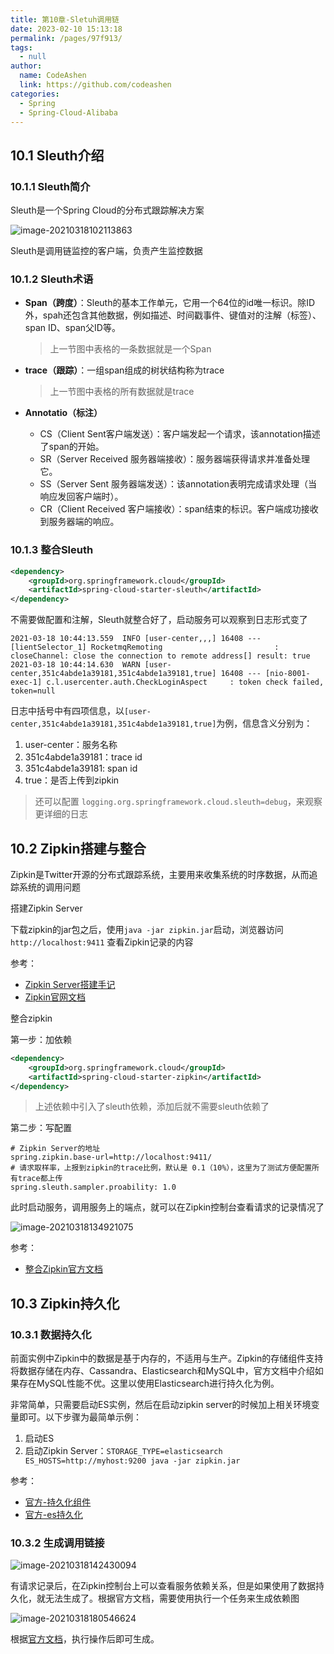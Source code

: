 ```yaml
---
title: 第10章-Sletuh调用链
date: 2023-02-10 15:13:18
permalink: /pages/97f913/
tags: 
  - null
author: 
  name: CodeAshen
  link: https://github.com/codeashen
categories: 
  - Spring
  - Spring-Cloud-Alibaba
---
```

## 10.1 Sleuth介绍

### 10.1.1 Sleuth简介

Sleuth是一个Spring Cloud的分布式跟踪解决方案

![image-20210318102113863](https://s3.ax1x.com/2021/03/18/6gO8I0.png)

Sleuth是调用链监控的客户端，负责产生监控数据

### 10.1.2 Sleuth术语

- **Span（跨度）**：Sleuth的基本工作单元，它用一个64位的id唯一标识。除ID外，spah还包含其他数据，例如描述、时间戳事件、键值对的注解（标签）、span ID、span父ID等。
  
  > 上一节图中表格的一条数据就是一个Span
- **trace（跟踪）**：一组span组成的树状结构称为trace
  
  > 上一节图中表格的所有数据就是trace
- **Annotatio（标注）**
  - CS（Client Sent客户端发送）：客户端发起一个请求，该annotation描述了span的开始。
  - SR（Server Received 服务器端接收）：服务器端获得请求并准备处理它。
  - SS（Server Sent 服务器端发送）：该annotation表明完成请求处理（当响应发回客户端时）。
  - CR（Client Received 客户端接收）：span结束的标识。客户端成功接收到服务器端的响应。

### 10.1.3 整合Sleuth

```xml
<dependency>
    <groupId>org.springframework.cloud</groupId>
    <artifactId>spring-cloud-starter-sleuth</artifactId>
</dependency>
```

不需要做配置和注解，Sleuth就整合好了，启动服务可以观察到日志形式变了

```log
2021-03-18 10:44:13.559  INFO [user-center,,,] 16408 --- [lientSelector_1] RocketmqRemoting                         : closeChannel: close the connection to remote address[] result: true
2021-03-18 10:44:14.630  WARN [user-center,351c4abde1a39181,351c4abde1a39181,true] 16408 --- [nio-8001-exec-1] c.l.usercenter.auth.CheckLoginAspect     : token check failed, token=null
```

日志中括号中有四项信息，以`[user-center,351c4abde1a39181,351c4abde1a39181,true]`为例，信息含义分别为：

1. user-center：服务名称
2. 351c4abde1a39181：trace id
3. 351c4abde1a39181: span id
4. true：是否上传到zipkin

> 还可以配置 `logging.org.springframework.cloud.sleuth=debug`，来观察更详细的日志

## 10.2 Zipkin搭建与整合

Zipkin是Twitter开源的分布式跟踪系统，主要用来收集系统的时序数据，从而追踪系统的调用问题

搭建Zipkin Server

下载zipkin的jar包之后，使用`java -jar zipkin.jar`启动，浏览器访问 `http://localhost:9411` 查看Zipkin记录的内容

参考：
- [Zipkin Server搭建手记](https://www.imooc.com/article/291572)
- [Zipkin官网文档](https://zipkin.io/pages/quickstart.html)

整合zipkin

第一步：加依赖

```xml
<dependency>
    <groupId>org.springframework.cloud</groupId>
    <artifactId>spring-cloud-starter-zipkin</artifactId>
</dependency>
```

> 上述依赖中引入了sleuth依赖，添加后就不需要sleuth依赖了

第二步：写配置

```properties
# Zipkin Server的地址
spring.zipkin.base-url=http://localhost:9411/
# 请求取样率，上报到zipkin的trace比例，默认是 0.1（10%），这里为了测试方便配置所有trace都上传
spring.sleuth.sampler.proability: 1.0
```

此时启动服务，调用服务上的端点，就可以在Zipkin控制台查看请求的记录情况了

![image-20210318134921075](https://s3.ax1x.com/2021/03/18/622zN9.png)

参考：

- [整合Zipkin官方文档](https://docs.spring.io/spring-cloud-sleuth/docs/current/reference/html/project-features.html#features-zipkin)

## 10.3 Zipkin持久化

### 10.3.1 数据持久化

前面实例中Zipkin中的数据是基于内存的，不适用与生产。Zipkin的存储组件支持将数据存储在内存、Cassandra、Elasticsearch和MySQL中，官方文档中介绍如果存在MySQL性能不优。这里以使用Elasticsearch进行持久化为例。

非常简单，只需要启动ES实例，然后在启动zipkin server的时候加上相关环境变量即可。以下步骤为最简单示例：

1. 启动ES
2. 启动Zipkin Server：`STORAGE_TYPE=elasticsearch ES_HOSTS=http://myhost:9200 java -jar zipkin.jar`

参考：

- [官方-持久化组件](https://github.com/openzipkin/zipkin#storage-component)
- [官方-es持久化](https://github.com/openzipkin/zipkin/tree/master/zipkin-server#elasticsearch-storage)

### 10.3.2 生成调用链接

![image-20210318142430094](https://s3.ax1x.com/2021/03/18/622WnS.png)

有请求记录后，在Zipkin控制台上可以查看服务依赖关系，但是如果使用了数据持久化，就无法生成了。根据官方文档，需要使用执行一个任务来生成依赖图

![image-20210318180546624](https://s3.ax1x.com/2021/03/18/625n61.png)

根据[官方文档](https://github.com/openzipkin/zipkin-dependencies#quick-start)，执行操作后即可生成。
